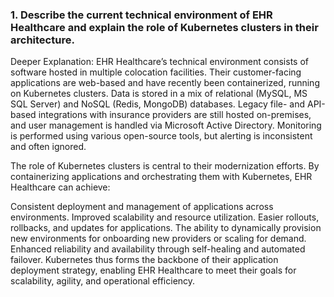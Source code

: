 ### 1. Describe the current technical environment of EHR Healthcare and explain the role of Kubernetes clusters in their architecture.
Deeper Explanation:
EHR Healthcare’s technical environment consists of software hosted in multiple colocation facilities. Their customer-facing applications are web-based and have recently been containerized, running on Kubernetes clusters. Data is stored in a mix of relational (MySQL, MS SQL Server) and NoSQL (Redis, MongoDB) databases. Legacy file- and API-based integrations with insurance providers are still hosted on-premises, and user management is handled via Microsoft Active Directory. Monitoring is performed using various open-source tools, but alerting is inconsistent and often ignored.

The role of Kubernetes clusters is central to their modernization efforts. By containerizing applications and orchestrating them with Kubernetes, EHR Healthcare can achieve:

Consistent deployment and management of applications across environments.
Improved scalability and resource utilization.
Easier rollouts, rollbacks, and updates for applications.
The ability to dynamically provision new environments for onboarding new providers or scaling for demand.
Enhanced reliability and availability through self-healing and automated failover.
Kubernetes thus forms the backbone of their application deployment strategy, enabling EHR Healthcare to meet their goals for scalability, agility, and operational efficiency.

